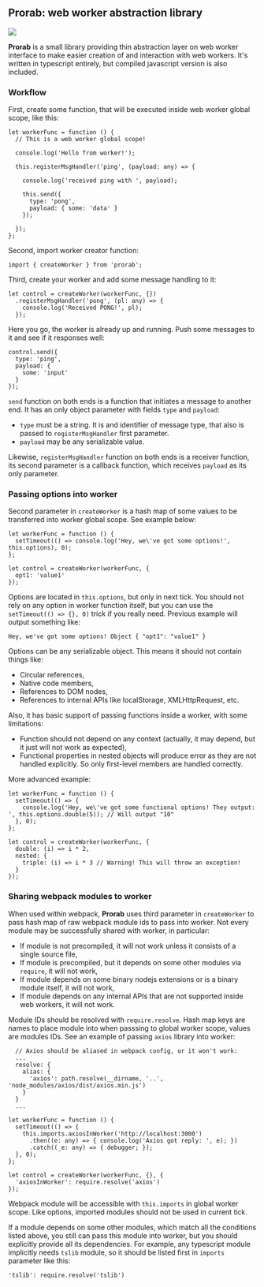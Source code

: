 ## Prorab: web worker abstraction library
![](https://api.travis-ci.org/2gis/prorab.svg?branch=master)

**Prorab** is a small library providing thin abstraction layer on web worker interface to make easier creation of and interaction with web workers. It's written in typescript entirely, but compiled javascript version is also included.

### Workflow

First, create some function, that will be executed inside web worker global scope, like this:

```
let workerFunc = function () {
  // This is a web worker global scope!
  
  console.log('Hello from worker!');
  
  this.registerMsgHandler('ping', (payload: any) => {
  
    console.log('received ping with ', payload);
    
    this.send({
      type: 'pong',
      payload: { some: 'data' }
    });
    
  });
};

```

Second, import worker creator function:

```
import { createWorker } from 'prorab';
```

Third, create your worker and add some message handling to it:

```
let control = createWorker(workerFunc, {})
  .registerMsgHandler('pong', (pl: any) => {
    console.log('Received PONG!', pl);
  });
```

Here you go, the worker is already up and running. Push some messages to it and see if it responses well:

```
control.send({
  type: 'ping',
  payload: {
    some: 'input'
  }
});
```

`send` function on both ends is a function that initiates a message to another end. It has an only object parameter with fields `type` and `payload`:
- `type` must be a string. It is and identifier of message type, that also is passed to `registerMsgHandler` first parameter.
- `payload` may be any serializable value.

Likewise, `registerMsgHandler` function on both ends is a receiver function, its second parameter is a callback function, which receives `payload` as its only parameter.

### Passing options into worker

Second parameter in `createWorker` is a hash map of some values to be transferred into worker global scope. See example below:

```
let workerFunc = function () {
  setTimeout(() => console.log('Hey, we\'ve got some options!', this.options), 0);
};

let control = createWorker(workerFunc, {
  opt1: 'value1'
});

```

Options are located in `this.options`, but only in next tick. You should not rely on any option in worker function itself, but you can use the `setTimeout(() => {}, 0)` trick if you really need. Previous example will output something like:
```
Hey, we've got some options! Object { "opt1": "value1" }
```

Options can be any serializable object. This means it should not contain things like:
- Circular references,
- Native code members,
- References to DOM nodes,
- References to internal APIs like localStorage, XMLHttpRequest, etc.

Also, it has basic support of passing functions inside a worker, with some limitations:
- Function should not depend on any context (actually, it may depend, but it just will not work as expected),
- Functional properties in nested objects will produce error as they are not handled explicitly. So only first-level members are handled correctly.

More advanced example:

```
let workerFunc = function () {
  setTimeout(() => {
    console.log('Hey, we\'ve got some functional options! They output: ', this.options.double(5)); // Will output "10"
  }, 0);
};

let control = createWorker(workerFunc, {
  double: (i) => i * 2,
  nested: {
    triple: (i) => i * 3 // Warning! This will throw an exception!
  }
});

```

### Sharing webpack modules to worker

When used within webpack, **Prorab** uses third parameter in `createWorker` to pass hash map of raw webpack module ids to pass into worker. Not every module may be successfully shared with worker, in particular:
- If module is not precompiled, it will not work unless it consists of a single source file,
- If module is precompiled, but it depends on some other modules via `require`, it will not work,
- If module depends on some binary nodejs extensions or is a binary module itself, it will not work,
- If module depends on any internal APIs that are not supported inside web workers, it will not work.

Module IDs should be resolved with `require.resolve`. Hash map keys are names to place module into when passsing to global worker scope, values are modules IDs. See an example of passing `axios` library into worker:

```
  // Axios should be aliased in webpack config, or it won't work:
  ...
  resolve: {
    alias: {
      'axios': path.resolve(__dirname, '..', 'node_modules/axios/dist/axios.min.js')
    }
  }
  ...
```

```
let workerFunc = function () {
  setTimeout(() => {
    this.imports.axiosInWorker('http://localhost:3000')
      .then((e: any) => { console.log('Axios got reply: ', e); })
      .catch((_e: any) => { debugger; });
  }, 0);
};

let control = createWorker(workerFunc, {}, {
  'axiosInWorker': require.resolve('axios')
});
```

Webpack module will be accessible with `this.imports` in global worker scope. Like options, imported modules should not be used in current tick.

If a module depends on some other modules, which match all the conditions listed above, you still can pass this module into worker, but you should explicitly provide all its dependencies. For example, any typescript module implicitly needs `tslib` module, so it should be listed first in `imports` parameter like this:
```
'tslib': require.resolve('tslib')
```

